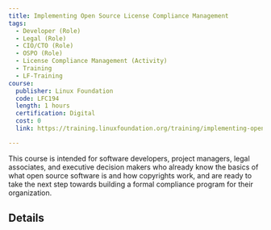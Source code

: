 ```yaml
--- 
title: Implementing Open Source License Compliance Management
tags:
  - Developer (Role)
  - Legal (Role)
  - CIO/CTO (Role)
  - OSPO (Role)
  - License Compliance Management (Activity)
  - Training
  - LF-Training
course:
  publisher: Linux Foundation
  code: LFC194
  length: 1 hours
  certification: Digital
  cost: 0
  link: https://training.linuxfoundation.org/training/implementing-open-source-license-compliance-management-lfc194/

---
```


This course is intended for software developers, project managers, legal associates, and executive decision makers who already know the basics of what open source software is and how copyrights work, and are ready to take the next step towards building a formal compliance program for their organization.

## Details

<CourseDetails course={frontMatter.course}/>
